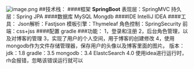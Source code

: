 
![image.png](https://upload-images.jianshu.io/upload_images/13458543-dccf7631da0b3d89.png?imageMogr2/auto-orient/strip%7CimageView2/2/w/1240)
##技术栈：
####框架
**SpringBoot**
表现层：SpringMVC
持久层：Spring JPA
####数据库
MySQL
Mongdb
####IDE
IntelliJ IDEA
####工具：
Json解析：Fastjson
模板引擎：Thymeleaf
角色控制：SpringSecurity
前端：css+jss
####配置
gradle
###功能：
1，登录和注册
2，后台角色管理，以及对博客的管理
3，实现了用户的个人空间，用于博客的创建修改
4，使用mongodb作为文件存储管理器，保存用户的头像以及博客里面的图片。
版本：
jdk：1.8
gradle：3.5
mongodb：3.4
ElastcSearch 4.0
使用idea进行运行时，rh会报错，忽略该错误运行就可以
